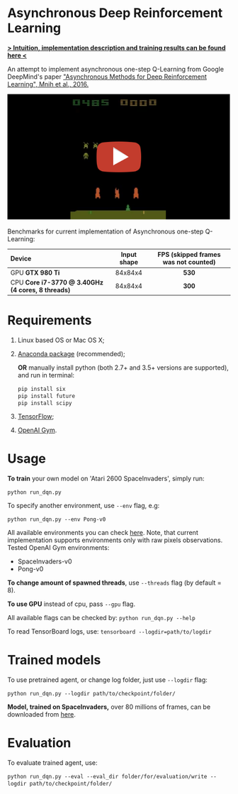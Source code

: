 # Asynchronous Deep Reinforcement Learning
**[> Intuition, implementation description and training results can be found here <](https://dbobrenko.github.io/2016/11/03/async-deeprl.html)**

An attempt to implement asynchronous one-step Q-Learning from Google DeepMind's paper ["Asynchronous Methods for Deep Reinforcement Learning", Mnih et al., 2016.](https://arxiv.org/abs/1602.01783)


[![async-qlearning-spaceinvaders](./youtube-preview.png)](https://youtu.be/rz2qWeMaqtw)


Benchmarks for current implementation of Asynchronous one-step Q-Learning:

| **Device**                                          | **Input shape** | **FPS** (skipped frames was not counted)  |
|:----------------------------------------------------|:---------------:|:-----------------------------------------:|
| GPU **GTX 980 Ti**                                  | 84x84x4         | **530**                                   |
| CPU **Core i7-3770 @ 3.40GHz (4 cores, 8 threads)** | 84x84x4         | **300**                                   |

# Requirements
1. Linux based OS or Mac OS X;
2. [Anaconda package](https://www.continuum.io/downloads) (recommended);

   **OR** manually install python (both 2.7+ and 3.5+ versions are supported), and run in terminal:
   ```
   pip install six
   pip install future
   pip install scipy
   ```
3. [TensorFlow](https://www.tensorflow.org/);
4. [OpenAI Gym](https://gym.openai.com/).

# Usage
**To train** your own model on 'Atari 2600 SpaceInvaders', simply run:
```
python run_dqn.py
```

To specify another environment, use `--env` flag, e.g:
```
python run_dqn.py --env Pong-v0
```

All available environments you can check [here](https://gym.openai.com/envs). 
Note, that current implementation supports environments only with raw pixels observations.
Tested OpenAI Gym environments:
* SpaceInvaders-v0
* Pong-v0

**To change amount of spawned threads**, use `--threads` flag (by default = 8).  

**To use GPU** instead of cpu, pass `--gpu` flag.  

All available flags can be checked by: `python run_dqn.py --help`

To read TensorBoard logs, use:
`tensorboard --logdir=path/to/logdir`

# Trained models

To use pretrained agent, or change log folder, just use `--logdir` flag:
```
python run_dqn.py --logdir path/to/checkpoint/folder/
```

**Model, trained on SpaceInvaders,** over 80 millions of frames, can be downloaded from [here](https://drive.google.com/file/d/0By6rAKVSThTxRGYwRWlfM09MZTg/view).

# Evaluation
To evaluate trained agent, use:
```
python run_dqn.py --eval --eval_dir folder/for/evaluation/write --logdir path/to/checkpoint/folder/
```
